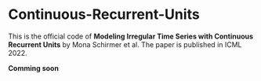# Continuous-Recurrent-Units
This is the official code of **Modeling Irregular Time Series with Continuous Recurrent Units** by Mona Schirmer et al. 
The paper is published in ICML 2022.

**Comming soon**
